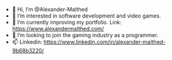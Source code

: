 - 👋 Hi, I’m @Alexander-Malthed
- 👀 I’m interested in software development and video games.
- 🌱 I’m currently improving my portfolio. Link: https://www.alexandermalthed.com/
- 💞️ I’m looking to join the gaming industry as a programmer.
- 📫 Linkedin: https://www.linkedin.com/in/alexander-malthed-9b68b3220/

<!---
Alexander-Malthed/Alexander-Malthed is a ✨ special ✨ repository because its `README.md` (this file) appears on your GitHub profile.
You can click the Preview link to take a look at your changes.
--->
